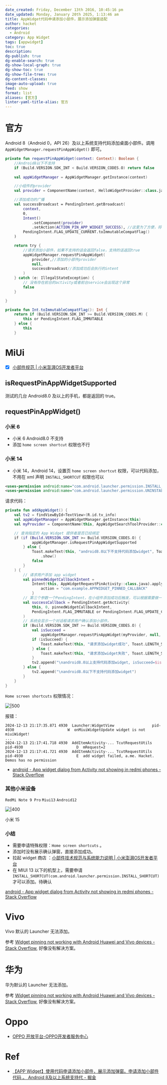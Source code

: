 ```yaml
---
date_created: Friday, December 13th 2016, 10:45:16 pm
date_updated: Monday, January 20th 2025, 1:13:46 am
title: AppWidget代码申请添加小部件，展示添加弹窗适配
author: hacket
categories:
  - Android
category: App Widget
tags: [appwidget]
toc: true
description: 
dg-publish: true
dg-enable-search: true
dg-show-local-graph: true
dg-show-toc: true
dg-show-file-tree: true
dg-content-classes: 
image-auto-upload: true
feed: show
format: list
aliases: [官方]
linter-yaml-title-alias: 官方
---
```


# 官方

Android 8（Android 0，API 26）及以上系统⽀持代码添加桌⾯⼩部件。调⽤ `AppWidgetManager.requestPinAppWidget()` 即可。

```kotlin
private fun requestPinAppWidget(context: Context): Boolean {
    //Android8以下不支持
    if (Build.VERSION.SDK_INT < Build.VERSION_CODES.O) return false
    
    val appWidgetManager = AppWidgetManager.getInstance(context)

    //小组件的provider
    val provider = ComponentName(context, HelloWidgetProvider::class.java)

    //添加成功的广播
    val successBroadcast = PendingIntent.getBroadcast(
        context,
        0,
        Intent()
            .setComponent(provider)
            .setAction(ACTION_PIN_APP_WIDGET_SUCCESS), //这里为了方便，将广播发到HelloWidgetProvider
        PendingIntent.FLAG_UPDATE_CURRENT.toImmutableCompatFlag()
    )

    return try {
        //请求添加小部件，如果不支持的话会返回false，支持的话返回true
        appWidgetManager.requestPinAppWidget(
            provider,//添加的小部件provider
            null,
            successBroadcast//添加成功后会执行的intent
        )
    } catch (e: IllegalStateException) {
        // 没有存在前台的activity或者前台service会出现这个异常
        false
    }

}

private fun Int.toImmutableCompatFlag(): Int {
    return if (Build.VERSION.SDK_INT >= Build.VERSION_CODES.M) {
        this or PendingIntent.FLAG_IMMUTABLE
    } else {
        this
    }
```

# MiUi

- [x] [小部件规范 | 小米澎湃OS开发者平台](https://dev.mi.com/xiaomihyperos/documentation/detail?pId=1664)

## isRequestPinAppWidgetSupported

测试的几台 Android8.0 及以上的手机，都是返回的 true。

## requestPinAppWidget()

### 小米 6

- 小米 6 Android8.0 不支持
- 添加 `home screen shortcut` 权限也不行

### 小米 14

- 小米 14，Android 14，设置页 `home screen shortcut` 权限，可以代码添加，不用在 xml 声明 `INSTALL_SHORTCUT` 权限也可以

```xml
<uses-permission android:name="com.android.launcher.permission.INSTALL_SHORTCUT" />
<uses-permission android:name="com.android.launcher.permission.UNINSTALL_SHORTCUT" />
```

请求代码：

```kotlin
private fun addAppWidget() {
	val tv2 = findViewById<TextView>(R.id.tv_info)
	val appWidgetManager = AppWidgetManager.getInstance(this)
	val myProvider = ComponentName(this, AppWidgetSearchToolProvider::class.java)

	// 查询指定的 App Widget 提供者是否已经绑定
	if (if (Build.VERSION.SDK_INT >= Build.VERSION_CODES.O) {
			appWidgetManager.isRequestPinAppWidgetSupported
		} else {
			Toast.makeText(this, "android8.0以下不支持代码添加widget", Toast.LENGTH_SHORT)
				.show()
			false
		}
	) {
		// 请求用户添加 app widget
		val pinnedWidgetCallbackIntent =
			Intent(this, AppWidgetRequestPinActivity::class.java).apply {
				action = "com.example.APPWIDGET_PINNED_CALLBACK"
			}
		// 第三个参数一个PendingIntent，在小组件添加成功后触发，可以根据需要做一些添加成功监听
		val successCallback = PendingIntent.getActivity(
			this, 0, pinnedWidgetCallbackIntent,
			PendingIntent.FLAG_IMMUTABLE or PendingIntent.FLAG_UPDATE_CURRENT
		)
		// 系统会显示一个对话框请求用户确认添加小部件。
		if (Build.VERSION.SDK_INT >= Build.VERSION_CODES.O) {
			val isSucceed =
				appWidgetManager.requestPinAppWidget(myProvider, null, successCallback)
			if (isSucceed) {
				Toast.makeText(this, "请求添加widget成功", Toast.LENGTH_SHORT).show()
			} else {
				Toast.makeText(this, "请求添加widget失败", Toast.LENGTH_SHORT).show()
			}
			tv2.append("\nandroid8.0以上支持代码添加widget, isSucceed=$isSucceed")
		} else {
			tv2.append("\nandroid8.0以下不支持代码添加widget")
		}
	}
}
```

`Home screen shortcuts` 权限情况：

![|500](https://raw.githubusercontent.com/hacket/ObsidianOSS/master/obsidian/20241213211854.png)

报错：

```
2024-12-13 21:17:35.871 4930  Launcher:WidgetView                 pid-4930                        W  onMiuiWidgetUpdate widget is not miuiWidget!
...
2024-12-13 21:17:41.718 4930  AddItemActivity-... TcutRequestUtils pid-4930                        D  mRequest=2
2024-12-13 21:17:41.721 4930  AddItemActivity-... TcutRequestUtils pid-4930                        E  add widget failed, a.me. Hacket. Demos has no permission
```

- [android - App widget dialog from Activity not showing in redmi phones - Stack Overflow](https://stackoverflow.com/questions/57781688/app-widget-dialog-from-activity-not-showing-in-redmi-phones)

### 其他小米设备

`RedMi Note 9 Pro` `Miui13` `Android12`

![|400](https://raw.githubusercontent.com/hacket/ObsidianOSS/master/obsidian/20241213214455.png)

小米 15

### 小结

- 需要申请特殊权限：`Home screen shortcuts` 。
- 添加时没有展示确认弹窗，直接添加成功。
- 拉起 widget 商店 ：[小部件技术规范与系统能力说明 | 小米澎湃OS开发者平台](https://dev.mi.com/xiaomihyperos/documentation/detail?pId=1584#_16)
- 在 MIUI 13 以下的机型上，需要申请 `INSTALL_SHORTCUT(com.android.launcher.permission.INSTALL_SHORTCUT)` 才可以添加。待确认

[android - App widget dialog from Activity not showing in redmi phones - Stack Overflow](https://stackoverflow.com/questions/57781688/app-widget-dialog-from-activity-not-showing-in-redmi-phones)

# Vivo

Vivo 默认的 Launcher 无法添加。

参考 [Widget pinning not working with Android Huawei and Vivo devices - Stack Overflow](https://stackoverflow.com/questions/72492999/widget-pinning-not-working-with-android-huawei-and-vivo-devices), 好像没有解决方案。

# 华为

华为默认的 Launcher 无法添加。

参考 [Widget pinning not working with Android Huawei and Vivo devices - Stack Overflow](https://stackoverflow.com/questions/72492999/widget-pinning-not-working-with-android-huawei-and-vivo-devices), 好像没有解决方案。

# Oppo

- [OPPO 开放平台-OPPO开发者服务中心](https://open.oppomobile.com/new/developmentDoc/info?id=11733)

# Ref

- [【APP Widget】使用代码申请添加小部件，展示添加弹窗。申请添加小部件代码 。 Android 8及以上系统⽀持代 - 掘金](https://juejin.cn/post/7302241918351114274)
